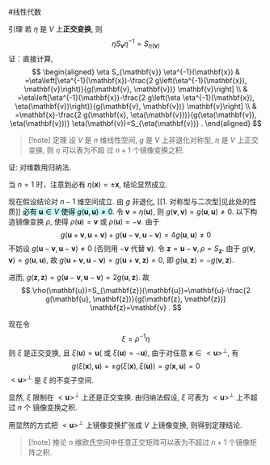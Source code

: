 #线性代数 

引理 若 $\eta$ 是 $V$ 上**正交变换**, 则
$$
\eta S_{\mathbf{v}} \eta^{-1}=S_{\eta(\mathbf{v})}
$$
证：直接计算,
$$
\begin{aligned}
\eta S_{\mathbf{v}} \eta^{-1}(\mathbf{x}) & =\eta\left[\eta^{-1}(\mathbf{x})-\frac{2 g\left(\eta^{-1}(\mathbf{x}), \mathbf{v}\right)}{g(\mathbf{v}, \mathbf{v})} \mathbf{v}\right] \\
& =\eta\left[\eta^{-1}(\mathbf{x})-\frac{2 g\left(\eta \eta^{-1}(\mathbf{x}), \eta(\mathbf{v})\right)}{g(\mathbf{v}, \mathbf{v})} \mathbf{v}\right] \\
& =\mathbf{x}-\frac{2 g(\mathbf{x}, \eta(\mathbf{v}))}{g(\eta(\mathbf{v}), \eta(\mathbf{v}))} \eta(\mathbf{v})=S_{\eta(\mathbf{v})} .
\end{aligned}
$$

>[!note] 定理 
>设 $V$ 是 $n$ 维线性空间, $g$ 是 $V$ 上非退化对称型, $\eta$ 是 $V$ 上正交变换, 则 $\eta$ 可以表为不超 过 $n+1$ 个镜像变换之积.


证: 对维数用归纳法.

当 $n=1$ 时，注意到必有 $\eta(\mathbf{x})= \pm \mathbf{x}$, 结论显然成立.

现在假设结论对 $n-1$ 维空间成立. 由 $g$ 非退化, [[1. 对称型与二次型|见此处的性质]] <mark style="background: #ABF7F7A6;"> 必有 $\mathbf{u} \in V$ 使得 $g(\mathbf{u}, \mathbf{u}) \neq 0$</mark>. 令 $\mathbf{v}=\eta(\mathbf{u})$, 则 $g(\mathbf{v}, \mathbf{v})=g(\mathbf{u}, \mathbf{u}) \neq 0$. 以下构造镜像变换 $\rho$, 使得 $\rho(\mathbf{u})=\mathbf{v}$ 或 $\rho(\mathbf{u})=-\mathbf{v}$. 由于
$$
g(\mathbf{u}+\mathbf{v}, \mathbf{u}+\mathbf{v})+g(\mathbf{u}-\mathbf{v}, \mathbf{u}-\mathbf{v})=4 g(\mathbf{u}, \mathbf{u}) \neq 0
$$
不妨设 $g(\mathbf{u}-\mathbf{v}, \mathbf{u}-\mathbf{v}) \neq 0$ (否则用 $-\mathbf{v}$ 代替 $\mathbf{v})$. 令 $\mathbf{z}=\mathbf{u}-\mathbf{v}, \rho=S_{\mathbf{z}}$. 由于 $g(\mathbf{v}, \mathbf{v})=g(\mathbf{u}, \mathbf{u})$, 故 $g(\mathbf{u}+\mathbf{v}, \mathbf{u}-\mathbf{v})=g(\mathbf{u}+\mathbf{v}, \mathbf{z})=0$, 即 $g(\mathbf{u}, \mathbf{z})=-g(\mathbf{v}, \mathbf{z})$.

进而, $g(\mathbf{z}, \mathbf{z})=g(\mathbf{u}-\mathbf{v}, \mathbf{u}-\mathbf{v})=2 g(\mathbf{u}, \mathbf{z})$. 故
$$
\rho(\mathbf{u})=S_{\mathbf{z}}(\mathbf{u})=\mathbf{u}-\frac{2 g(\mathbf{u}, \mathbf{z})}{g(\mathbf{z}, \mathbf{z})} \mathbf{z}=\mathbf{v} .
$$

现在令
$$
\xi=\rho^{-1} \eta
$$
则 $\xi$ 是正交变换, 且 $\xi(\mathbf{u})=\mathbf{u}($ 或 $\xi(\mathbf{u})=-\mathbf{u})$, 由于对任意 $\mathbf{x} \in<\mathbf{u}>^{\perp}$, 有
$$
g(\xi(\mathbf{x}), \mathbf{u})= \pm g(\xi(\mathbf{x}), \xi(\mathbf{u}))=g(\mathbf{x}, \mathbf{u})=0
$$
$<\mathbf{u}>^{\perp}$ 是 $\xi$ 的不变子空间.

显然, $\xi$ 限制在 $<\mathbf{u}>^{\perp}$ 上还是正交变换. 由归纳法假设, $\xi$ 可表为 $<\mathbf{u}>^{\perp}$ 上不超过 $n$ 个 镜像变换之积.

用显然的方式把 $<\mathbf{u}>^{\perp}$ 上镜像变换扩张成 $V$ 上镜像变换, 则得到定理结论.


>[!note] 推论 
>$n$ 维欧氏空间中任意正交矩阵可以表为不超过 $n+1$ 个镜像矩阵之积.
